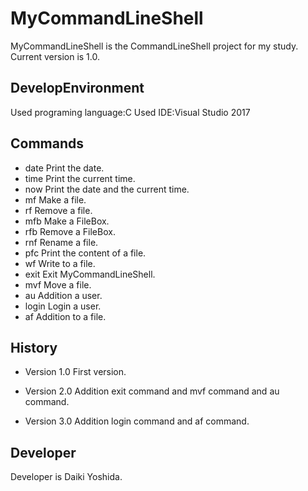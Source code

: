 MyCommandLineShell
==================
MyCommandLineShell is the CommandLineShell project for my study.
Current version is 1.0.

DevelopEnvironment
------------------
Used programing language:C
Used IDE:Visual Studio 2017

Commands
--------
* date	Print the date.
* time	Print the current time.
* now	Print the date and the current time.
* mf	Make a file.
* rf	Remove a file.
* mfb	Make a FileBox.
* rfb	Remove a FileBox.
* rnf	Rename a file.
* pfc	Print the content of a file.
* wf	Write to a file.
* exit	Exit MyCommandLineShell.
* mvf	Move a file.
* au	Addition a user.
* login	Login a user.
* af	Addition to a file.

History
-------
* Version 1.0
First version.

* Version 2.0
Addition exit command and mvf command and au command.

* Version 3.0
Addition login command and af command.

Developer
---------
Developer is Daiki Yoshida.